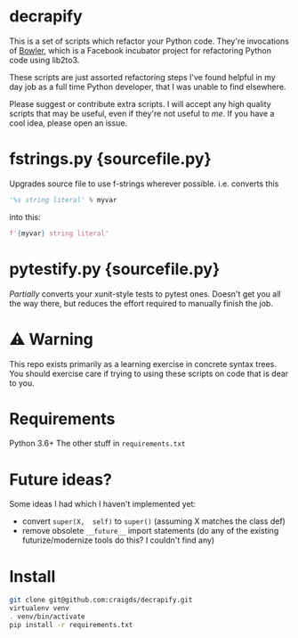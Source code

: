 # decrapify

This is a set of scripts which refactor your Python code. They're invocations of [Bowler](https://pybowler.io/), which is a Facebook incubator project for refactoring Python code using lib2to3.

These scripts are just assorted refactoring steps I've found helpful in my day job as a full time Python developer, that I was unable to find elsewhere.

Please suggest or contribute extra scripts. I will accept any high quality scripts that may be useful, even if they're not useful to *me*. If you have a cool idea, please open an issue.

# fstrings.py {sourcefile.py}

Upgrades source file to use f-strings wherever possible. i.e. converts this

```python
'%s string literal' % myvar
```
into this:

```python
f'{myvar} string literal'
```

# pytestify.py {sourcefile.py}

*Partially* converts your xunit-style tests to pytest ones. Doesn't get you all the way there, but reduces the effort required to manually finish the job.

# :warning: Warning

This repo exists primarily as a learning exercise in concrete syntax trees. You should exercise care if trying to using these scripts on code that is dear to you.

# Requirements

Python 3.6+
The other stuff in `requirements.txt`

# Future ideas?

Some ideas I had which I haven't implemented yet:

 * convert `super(X,  self)` to `super()` (assuming X matches the class def)
 * remove obsolete `__future__` import statements (do any of the existing futurize/modernize tools do this? I couldn't find any)

# Install

```bash
git clone git@github.com:craigds/decrapify.git
virtualenv venv
. venv/bin/activate
pip install -r requirements.txt
```
